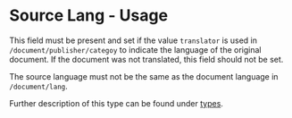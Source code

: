 # Source Lang - Usage

This field must be present and set if the value `translator` is used in `/document/publisher/categoy` to indicate the language of the original document.
If the document was not translated, this field should not be set.

The source language must not be the same as the document language in `/document/lang`.

Further description of this type can be found under [types](types/lang-usage.en.md).
